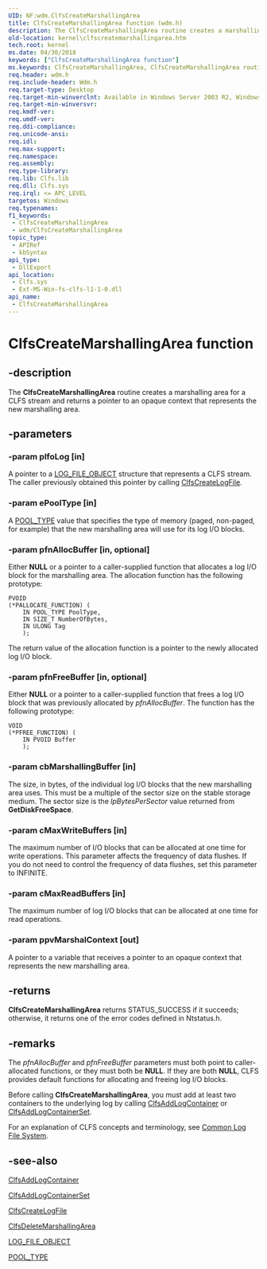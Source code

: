 ```yaml
---
UID: NF:wdm.ClfsCreateMarshallingArea
title: ClfsCreateMarshallingArea function (wdm.h)
description: The ClfsCreateMarshallingArea routine creates a marshalling area for a CLFS stream and returns a pointer to an opaque context that represents the new marshalling area.
old-location: kernel\clfscreatemarshallingarea.htm
tech.root: kernel
ms.date: 04/30/2018
keywords: ["ClfsCreateMarshallingArea function"]
ms.keywords: ClfsCreateMarshallingArea, ClfsCreateMarshallingArea routine [Kernel-Mode Driver Architecture], Clfs_7b5e3208-8dfb-4fbf-b2a9-77ecc5765df6.xml, kernel.clfscreatemarshallingarea, wdm/ClfsCreateMarshallingArea
req.header: wdm.h
req.include-header: Wdm.h
req.target-type: Desktop
req.target-min-winverclnt: Available in Windows Server 2003 R2, Windows Vista, and later versions of Windows.
req.target-min-winversvr: 
req.kmdf-ver: 
req.umdf-ver: 
req.ddi-compliance: 
req.unicode-ansi: 
req.idl: 
req.max-support: 
req.namespace: 
req.assembly: 
req.type-library: 
req.lib: Clfs.lib
req.dll: Clfs.sys
req.irql: <= APC_LEVEL
targetos: Windows
req.typenames: 
f1_keywords:
 - ClfsCreateMarshallingArea
 - wdm/ClfsCreateMarshallingArea
topic_type:
 - APIRef
 - kbSyntax
api_type:
 - DllExport
api_location:
 - Clfs.sys
 - Ext-MS-Win-fs-clfs-l1-1-0.dll
api_name:
 - ClfsCreateMarshallingArea
---
```


# ClfsCreateMarshallingArea function


## -description

The <b>ClfsCreateMarshallingArea</b> routine creates a marshalling area for a CLFS stream and returns a pointer to an opaque context that represents the new marshalling area.

## -parameters

### -param plfoLog [in]


A pointer to a <a href="/windows-hardware/drivers/ddi/wdm/ns-wdm-_file_object">LOG_FILE_OBJECT</a> structure that represents a CLFS stream. The caller previously obtained this pointer by calling <a href="/windows-hardware/drivers/ddi/wdm/nf-wdm-clfscreatelogfile">ClfsCreateLogFile</a>.

### -param ePoolType [in]


A <a href="/windows-hardware/drivers/ddi/wdm/ne-wdm-_pool_type">POOL_TYPE</a> value that specifies the type of memory (paged, non-paged, for example) that the new marshalling area will use for its log I/O blocks.

### -param pfnAllocBuffer [in, optional]


Either <b>NULL</b> or a pointer to a caller-supplied function that allocates a log I/O block for the marshalling area. The allocation function has the following prototype:


```
PVOID
(*PALLOCATE_FUNCTION) (
    IN POOL_TYPE PoolType,
    IN SIZE_T NumberOfBytes,
    IN ULONG Tag
    );
```

The return value of the allocation function is a pointer to the newly allocated log I/O block.

### -param pfnFreeBuffer [in, optional]


Either <b>NULL</b> or a pointer to a caller-supplied function that frees a log I/O block that was previously allocated by <i>pfnAllocBuffer</i>. The function has the following prototype:


```
VOID
(*PFREE_FUNCTION) (
    IN PVOID Buffer
    );
```


### -param cbMarshallingBuffer [in]


The size, in bytes, of the individual log I/O blocks that the new marshalling area uses. This must be a multiple of the sector size on the stable storage medium. The sector size is the <i>lpBytesPerSector</i> value returned from <b>GetDiskFreeSpace</b>.

### -param cMaxWriteBuffers [in]


The maximum number of I/O blocks that can be allocated at one time for write operations. This parameter affects the frequency of data flushes. If you do not need to control the frequency of data flushes, set this parameter to INFINITE.

### -param cMaxReadBuffers [in]


The maximum number of log I/O blocks that can be allocated at one time for read operations.

### -param ppvMarshalContext [out]


A pointer to a variable that receives a pointer to an opaque context that represents the new marshalling area.

## -returns

<b>ClfsCreateMarshallingArea</b> returns STATUS_SUCCESS if it succeeds; otherwise, it returns one of the error codes defined in Ntstatus.h.

## -remarks

The <i>pfnAllocBuffer</i> and <i>pfnFreeBuffer</i> parameters must both point to caller-allocated functions, or they must both be <b>NULL</b>. If they are both <b>NULL</b>, CLFS provides default functions for allocating and freeing log I/O blocks.

Before calling <b>ClfsCreateMarshallingArea</b>, you must add at least two containers to the underlying log by calling <a href="/windows-hardware/drivers/ddi/wdm/nf-wdm-clfsaddlogcontainer">ClfsAddLogContainer</a> or <a href="/windows-hardware/drivers/ddi/wdm/nf-wdm-clfsaddlogcontainerset">ClfsAddLogContainerSet</a>.

For an explanation of CLFS concepts and terminology, see <a href="/windows-hardware/drivers/kernel/using-common-log-file-system">Common Log File System</a>.

## -see-also

<a href="/windows-hardware/drivers/ddi/wdm/nf-wdm-clfsaddlogcontainer">ClfsAddLogContainer</a>



<a href="/windows-hardware/drivers/ddi/wdm/nf-wdm-clfsaddlogcontainerset">ClfsAddLogContainerSet</a>



<a href="/windows-hardware/drivers/ddi/wdm/nf-wdm-clfscreatelogfile">ClfsCreateLogFile</a>



<a href="/windows-hardware/drivers/ddi/wdm/nf-wdm-clfsdeletemarshallingarea">ClfsDeleteMarshallingArea</a>



<a href="/windows-hardware/drivers/ddi/wdm/ns-wdm-_file_object">LOG_FILE_OBJECT</a>



<a href="/windows-hardware/drivers/ddi/wdm/ne-wdm-_pool_type">POOL_TYPE</a>
